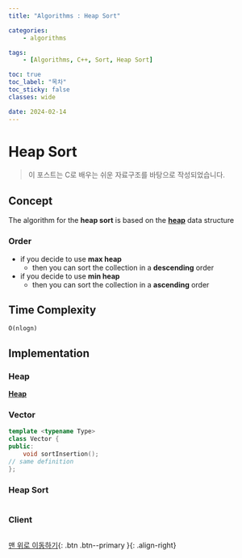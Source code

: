 ```yaml
---
title: "Algorithms : Heap Sort"

categories:
    - algorithms

tags:
    - [Algorithms, C++, Sort, Heap Sort]

toc: true
toc_label: "목차"
toc_sticky: false
classes: wide

date: 2024-02-14
---
```


# Heap Sort

> 이 포스트는 C로 배우는 쉬운 자료구조를 바탕으로 작성되었습니다.

## Concept
The algorithm for the **heap sort** is based on the [**heap**](https://sadoe3.github.io/data-structures/structures-Heap/) data structure

### Order
- if you decide to use **max heap**
    * then you can sort the collection in a **descending** order
- if you decide to use **min heap**
    * then you can sort the collection in a **ascending** order


## Time Complexity
`O(nlogn)`


## Implementation

### Heap
[**Heap**](https://sadoe3.github.io/data-structures/structures-Heap/#implementation)

### Vector
```c++
template <typename Type>
class Vector {
public:
	void sortInsertion();
// same definition
};
```

### Heap Sort
```c++

```

### Client
```c++

```


[맨 위로 이동하기](#){: .btn .btn--primary }{: .align-right}